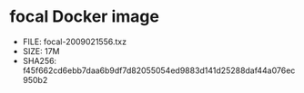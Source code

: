 # focal Docker image

* FILE: focal-2009021556.txz
* SIZE: 17M
* SHA256: f45f662cd6ebb7daa6b9df7d82055054ed9883d141d25288daf44a076ec950b2
